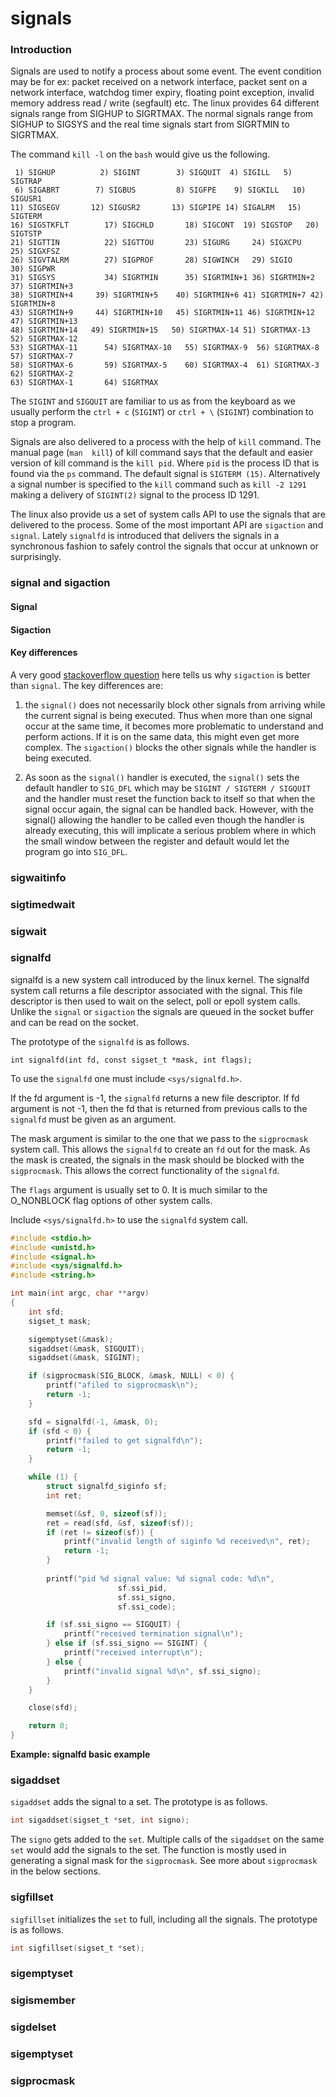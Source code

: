 # signals

### Introduction
Signals are used to notify a process about some event. The event condition may be for ex: packet received on a network interface, packet sent on a network interface, watchdog timer expiry, floating point exception, invalid memory address read / write (segfault) etc. The linux provides 64 different signals range from SIGHUP to SIGRTMAX. The normal signals range from SIGHUP to SIGSYS and the real time signals start from SIGRTMIN to SIGRTMAX.

The command `kill -l` on the `bash` would give us the following.

```
 1) SIGHUP	        2) SIGINT	     3) SIGQUIT	 4) SIGILL	 5) SIGTRAP
 6) SIGABRT	       7) SIGBUS	     8) SIGFPE	  9) SIGKILL   10) SIGUSR1
11) SIGSEGV	      12) SIGUSR2       13) SIGPIPE	14) SIGALRM   15) SIGTERM
16) SIGSTKFLT        17) SIGCHLD       18) SIGCONT	19) SIGSTOP   20) SIGTSTP
21) SIGTTIN          22) SIGTTOU       23) SIGURG     24) SIGXCPU   25) SIGXFSZ
26) SIGVTALRM        27) SIGPROF       28) SIGWINCH   29) SIGIO     30) SIGPWR
31) SIGSYS           34) SIGRTMIN      35) SIGRTMIN+1 36) SIGRTMIN+2 37) SIGRTMIN+3
38) SIGRTMIN+4	   39) SIGRTMIN+5    40) SIGRTMIN+6 41) SIGRTMIN+7 42) SIGRTMIN+8
43) SIGRTMIN+9	   44) SIGRTMIN+10   45) SIGRTMIN+11 46) SIGRTMIN+12 47) SIGRTMIN+13
48) SIGRTMIN+14	  49) SIGRTMIN+15   50) SIGRTMAX-14 51) SIGRTMAX-13 52) SIGRTMAX-12
53) SIGRTMAX-11      54) SIGRTMAX-10   55) SIGRTMAX-9  56) SIGRTMAX-8  57) SIGRTMAX-7
58) SIGRTMAX-6       59) SIGRTMAX-5    60) SIGRTMAX-4  61) SIGRTMAX-3  62) SIGRTMAX-2
63) SIGRTMAX-1       64) SIGRTMAX

```

The `SIGINT` and `SIGQUIT` are familiar to us as from the keyboard as we usually perform the `ctrl + c` (`SIGINT`) or `ctrl + \` (`SIGINT`) combination to stop a program.

Signals are also delivered to a process with the help of `kill` command. The manual page (`man  kill`) of kill command says that the default and easier version of kill command is the `kill pid`. Where `pid` is the process ID that is found via the `ps` command. The default signal is `SIGTERM (15)`. Alternatively a signal number is specified to the `kill` command such as `kill -2 1291` making a delivery of `SIGINT(2)` signal to the process ID 1291.


The linux also provide us a set of system calls API to use the signals that are delivered to the process. Some of the most important API are `sigaction` and `signal`. Lately `signalfd` is introduced that delivers the signals in a synchronous fashion to safely control the signals that occur at unknown or surprisingly.


### signal and sigaction

#### Signal

#### Sigaction

#### Key differences

A very good [stackoverflow question](http://stackoverflow.com/questions/231912/what-is-the-difference-between-sigaction-and-signal) here tells us why `sigaction` is better than `signal`. The key differences are:

1. the `signal()` does not necessarily block other signals from arriving while the current signal is being executed. Thus when more than one signal occur at the same time, it becomes more problematic to understand and perform actions. If it is on the same data, this might even get more complex. The `sigaction()` blocks the other signals while the handler is being executed.

2. As soon as the `signal()` handler is executed, the `signal()` sets the default handler to `SIG_DFL` which may be `SIGINT / SIGTERM / SIGQUIT` and the handler must reset the function back to itself so that when the signal occur again, the signal can be handled back. However, with the signal() allowing the handler to be called even though the handler is already executing, this will implicate a serious problem where in which the small window between the register and default would let the program go into `SIG_DFL`.

### sigwaitinfo

### sigtimedwait

### sigwait

### signalfd

signalfd is a new system call introduced by the linux kernel. The signalfd system call returns a file descriptor associated with the signal. This file descriptor is then used to wait on the select, poll or epoll system calls. Unlike the `signal` or `sigaction` the signals are queued in the socket buffer and can be read on the socket.

The prototype of the `signalfd` is as follows.

`int signalfd(int fd, const sigset_t *mask, int flags);`

To use the `signalfd` one must include `<sys/signalfd.h>`.

If the fd argument is -1, the `signalfd` returns a new file descriptor. If fd argument is not -1, then the fd that is returned from previous calls to the `signalfd` must be given as an argument.

The mask argument is similar to the one that we pass to the `sigprocmask` system call. This allows the `signalfd` to create an `fd` out for the mask. As the mask is created, the signals in the mask should be blocked with the `sigprocmask`. This allows the correct functionality of the `signalfd`.

The `flags` argument is usually set to 0. It is much similar to the O_NONBLOCK flag options of other system calls.

Include `<sys/signalfd.h>` to use the `signalfd` system call.

```c
#include <stdio.h>
#include <unistd.h>
#include <signal.h>
#include <sys/signalfd.h>
#include <string.h>

int main(int argc, char **argv)
{
    int sfd;
    sigset_t mask;

    sigemptyset(&mask);
    sigaddset(&mask, SIGQUIT);
    sigaddset(&mask, SIGINT);

    if (sigprocmask(SIG_BLOCK, &mask, NULL) < 0) {
        printf("afiled to sigprocmask\n");
        return -1;
    }

    sfd = signalfd(-1, &mask, 0);
    if (sfd < 0) {
        printf("failed to get signalfd\n");
        return -1;
    }

    while (1) {
        struct signalfd_siginfo sf;
        int ret;

        memset(&sf, 0, sizeof(sf));
        ret = read(sfd, &sf, sizeof(sf));
        if (ret != sizeof(sf)) {
            printf("invalid length of siginfo %d received\n", ret);
            return -1;
        }
        
        printf("pid %d signal value: %d signal code: %d\n",
        				sf.ssi_pid,
        				sf.ssi_signo,
        				sf.ssi_code);

        if (sf.ssi_signo == SIGQUIT) {
            printf("received termination signal\n");
        } else if (sf.ssi_signo == SIGINT) {
            printf("received interrupt\n");
        } else {
            printf("invalid signal %d\n", sf.ssi_signo);
        }
    }

    close(sfd);

    return 0;
}
```

**Example: signalfd basic example**

### sigaddset

`sigaddset` adds the signal to a set. The prototype is as follows.

```c
int sigaddset(sigset_t *set, int signo);
```

The `signo` gets added to the `set`. Multiple calls of the `sigaddset` on the same `set` would add the signals to the set. The function is mostly used in generating a signal mask for the `sigprocmask`. See more about `sigprocmask` in the below sections.

### sigfillset

`sigfillset` initializes the `set` to full, including all the signals. The prototype is as follows.

```c
int sigfillset(sigset_t *set);
```

### sigemptyset

### sigismember

### sigdelset

### sigemptyset

### sigprocmask
